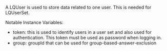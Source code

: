 A LQUser is used to store data related to one user. This is needed for LQUserSet.

Notable Instance Variables:
- token: this is used to identify users in a user set and also used for authentication. This token must be used as password when logging in.
- group: groupId that can be used for group-based-answer-exclusion